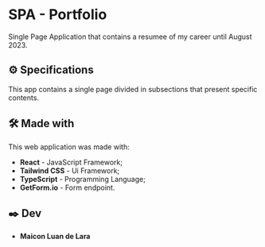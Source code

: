 # SPA - Portfolio

Single Page Application that contains a resumee of my career until August 2023.

## ⚙️ Specifications

This app contains a single page divided in subsections that present specific contents.

## 🛠️ Made with

This web application was made with:

* **React** - JavaScript Framework;
* **Tailwind CSS** - Ui Framework;
* **TypeScript** - Programming Language;
* **GetForm.io** - Form endpoint.

## ✒️ Dev

* **Maicon Luan de Lara** 
